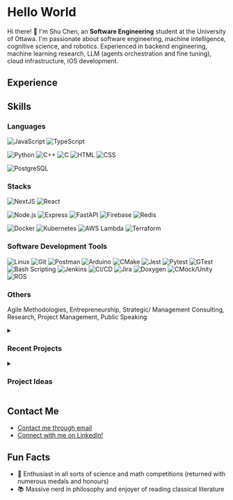 # Hello World

Hi there! 👋 I'm Shu Chen, an **Software Engineering** student at the University of Ottawa. I'm passionate about software engineering, machine intelligence, cognitive science, and robotics. Experienced in backend engineering, machine learning research, LLM (agents orchestration and fine tuning), cloud infrastructure, iOS development.

<!-- ![Shu's GitHub stats](https://github-readme-stats.vercel.app/api?username=ShuChenDev&show_icons=true&theme=radical) -->

## Experience
## Skills
### Languages

![JavaScript](https://img.shields.io/badge/JavaScript-F7DF1E?style=for-the-badge&logo=javascript&logoColor=black)
![TypeScript](https://img.shields.io/badge/TypeScript-3178C6?style=for-the-badge&logo=typescript&logoColor=white)

![Python](https://img.shields.io/badge/Python-3670A0?style=for-the-badge&logo=python&logoColor=white)
![C++](https://img.shields.io/badge/C++-00599C?style=for-the-badge&logo=c%2B%2B&logoColor=white)
![C](https://img.shields.io/badge/C-A8B9CC?style=for-the-badge&logo=c&logoColor=white)
![HTML](https://img.shields.io/badge/HTML5-E34F26?style=for-the-badge&logo=html5&logoColor=white)
![CSS](https://img.shields.io/badge/CSS3-1572B6?style=for-the-badge&logo=css3&logoColor=white)

![PostgreSQL](https://img.shields.io/badge/PostgreSQL-336791?style=for-the-badge&logo=postgresql&logoColor=white)


### Stacks
![NextJS](https://img.shields.io/badge/next.js-000000?style=for-the-badge&logo=nextdotjs&logoColor=white)
![React](https://img.shields.io/badge/React-61DAFB?style=for-the-badge&logo=react&logoColor=black)

![Node.js](https://img.shields.io/badge/Node.js-339933?style=for-the-badge&logo=nodedotjs&logoColor=white)
![Express](https://img.shields.io/badge/Express-000000?style=for-the-badge&logo=express&logoColor=white)
![FastAPI](https://img.shields.io/badge/FastAPI-009688?style=for-the-badge&logo=fastapi&logoColor=white)
![Firebase](https://img.shields.io/badge/Firebase-FFCA28?style=for-the-badge&logo=firebase&logoColor=black)
![Redis](https://img.shields.io/badge/Redis-DC382D?style=for-the-badge&logo=redis&logoColor=white)


![Docker](https://img.shields.io/badge/Docker-2496ED?style=for-the-badge&logo=docker&logoColor=white)
![Kubernetes](https://img.shields.io/badge/Kubernetes-326CE5?style=for-the-badge&logo=kubernetes&logoColor=white)
![AWS Lambda](https://img.shields.io/badge/AWS_Lambda-FF9900?style=for-the-badge&logo=awslambda&logoColor=white)
![Terraform](https://img.shields.io/badge/Terraform-623CE4?style=for-the-badge&logo=terraform&logoColor=white)

### Software Development Tools

![Linux](https://img.shields.io/badge/Linux-FCC624?style=for-the-badge&logo=linux&logoColor=black)
![Git](https://img.shields.io/badge/Git-F05032?style=for-the-badge&logo=git&logoColor=white)
![Postman](https://img.shields.io/badge/Postman-FF6C37?style=for-the-badge&logo=postman&logoColor=white)
![Arduino](https://img.shields.io/badge/Arduino-00979D?style=for-the-badge&logo=arduino&logoColor=white)
![CMake](https://img.shields.io/badge/CMake-064F8C?style=for-the-badge&logo=cmake&logoColor=white)
![Jest](https://img.shields.io/badge/Jest-C21325?style=for-the-badge&logo=jest&logoColor=white)
![Pytest](https://img.shields.io/badge/Pytest-3776AB?style=for-the-badge&logo=pytest&logoColor=white)
![GTest](https://img.shields.io/badge/GTest-4285F4?style=for-the-badge&logo=google&logoColor=white)
![Bash Scripting](https://img.shields.io/badge/UNIX-4EAA25?style=for-the-badge&logo=gnu-bash&logoColor=white)
![Jenkins](https://img.shields.io/badge/Jenkins-D24939?style=for-the-badge&logo=jenkins&logoColor=white)
![CI/CD](https://img.shields.io/badge/CI%2FCD-004088?style=for-the-badge&logo=githubactions&logoColor=white)
![Jira](https://img.shields.io/badge/Jira-0052CC?style=for-the-badge&logo=jira&logoColor=white)
![Doxygen](https://img.shields.io/badge/Doxygen-000080?style=for-the-badge&logo=doxygen&logoColor=white)
![CMock/Unity](https://img.shields.io/badge/CMock/Unity-00599C?style=for-the-badge&logo=c&logoColor=white)
![ROS](https://img.shields.io/badge/ROS-22314E?style=for-the-badge&logo=ros&logoColor=white)

### Others
Agile Methodologies, Entrepreneurship, Strategic/ Management Consulting, Research, Project Management, Public Speaking

<details>

<summary><h3>Recent Projects</h3></summary>

_This list is NOT regularly updated. Please view [my website](https://supreme-gg-gg.github.io) for more details (including in-depth description of each project). The list only shows IN PROGRESS or ACTIVELY MAINTAINED projects._

|Name|Description|My Technologies|GitHub|Status|
|---|---|---|---|---|
|Gemma Studio|Web application + Cloud infrastructure for no-code accessible text and multimodal Gemma3 fine tuning| Next.js, HuggingFace, PyTorch, Unsloth, GCP | Coming Soon | WIP (DeepMind)|
|VSCode Cheerleader|Supercharge your dev experience with an anime coding companion|VSCode Extension API, Electron, ElevenLabs|[vscode-cheerleader](https://github.com/georgeistes/vscode-cheerleader)|Maintenance|
|Bonsense|iOS app integrating computer vision and IoT sensor in bonsai soil moisture analysis|SwiftUI, iOS SDK, Scikit-learn, CoreML, BLE, RasPi| [bonsense](https://github.com/supreme-gg-gg/bonsense) | Maintenance|
|Instagram CLI|The 7 Gateways to Brainrot are no more| Python, Typer, Curses | [instagram-cli](https://github.com/supreme-gg-gg/instagram-cli/tree/main) |Maintenance|
|MapMatch|RAG-inspired roommate matching using semantic similarity and dynamic graphs | AWS, Express, Supabase, PostgreSQL|Private project| WIP|

</details>

<details>
<summary><h3>Project Ideas</h3></summary>

I am open to collaboration for any cool projects, feel free to connect with me on **LinkedIn**! Here is a public list of project ideas looking for collaborators:

|Name|Description|Technologies|
|--|--|--|
|Circuit Solver|Turn hand drawn circuit diagrams into animated renderings and solve them numerically.|TBC|
|Photo to Film|Turn ordinary smartphone photo into film-like scenes|TBC|
|RAG Anything MCP|MCP tool to search and create RAG database for anything in the internet|MCP, Python|

</details>

## Contact Me
- [Contact me through email](mailto:jetjiang.ez@gmail.com)
- [Connect with me on LinkedIn!](https://www.linkedin.com/in/jet-chiang)

## Fun Facts
- 🔭 Enthusiast in all sorts of science and math competitions (returned with numerous medals and honours)
- 📚 Massive nerd in philosophy and enjoyer of reading classical literature